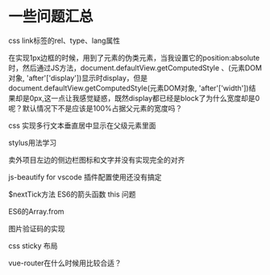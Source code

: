 # 一些问题汇总

css link标签的rel、type、lang属性

在实现1px边框的时候，用到了元素的伪类元素，当我设置它的position:absolute
时，然后通过JS方法，document.defaultView.getComputedStyle 、(元素DOM对象, 'after'['display'])显示时display，但是document.defaultView.getComputedStyle(元素DOM对象, 'after'['width'])结果却是0px,这一点让我感觉疑惑，既然display都已经是block了为什么宽度却是0呢？默认情况下不是应该是100%占据父元素的宽度吗？

css 实现多行文本垂直居中显示在父级元素里面

stylus用法学习

卖外项目左边的侧边栏图标和文字并没有实现完全的对齐

js-beautify for vscode 插件配置使用还没有搞定

$nextTick方法
ES6的箭头函数 this 问题

ES6的Array.from

图片验证码的实现

css sticky 布局

vue-router在什么时候用比较合适？
